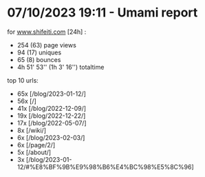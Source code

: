 # 07/10/2023 19:11 - Umami report
for www.shifeiti.com [24h] :

 - 254 (63) page views
 - 94 (17) uniques
 - 65 (8) bounces
 - 4h 51' 53'' (1h 3' 16'') totaltime


top 10 urls:
 - 65x [/blog/2023-01-12/]
 - 56x [/]
 - 41x [/blog/2022-12-09/]
 - 19x [/blog/2022-12-22/]
 - 17x [/blog/2022-05-07/]
 - 8x [/wiki/]
 - 6x [/blog/2023-02-03/]
 - 6x [/page/2/]
 - 5x [/about/]
 - 3x [/blog/2023-01-12/#%E8%BF%9B%E9%98%B6%E4%BC%98%E5%8C%96]


